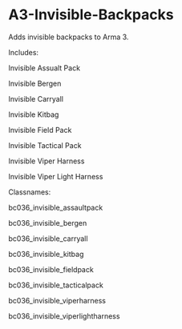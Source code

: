 # A3-Invisible-Backpacks
Adds invisible backpacks to Arma 3. 


Includes:

Invisible Assualt Pack 

Invisible Bergen 

Invisible Carryall 

Invisible Kitbag 

Invisible Field Pack 

Invisible Tactical Pack

Invisible Viper Harness

Invisible Viper Light Harness


Classnames:

bc036_invisible_assaultpack

bc036_invisible_bergen

bc036_invisible_carryall

bc036_invisible_kitbag

bc036_invisible_fieldpack

bc036_invisible_tacticalpack

bc036_invisible_viperharness

bc036_invisible_viperlightharness
